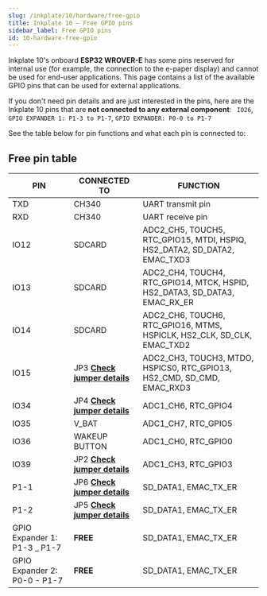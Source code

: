 ```yaml
---
slug: /inkplate/10/hardware/free-gpio  
title: Inkplate 10 – Free GPIO pins
sidebar_label: Free GPIO pins
id: 10-hardware-free-gpio
---
```


Inkplate 10's onboard **ESP32 WROVER-E** has some pins reserved for internal use (for example, the connection to the e-paper display) and cannot be used for end-user applications. This page contains a list of the available GPIO pins that can be used for external applications.

If you don't need pin details and are just interested in the pins, here are the Inkplate 10 pins that are **not connected to any external component**:
`` IO26``, ``GPIO EXPANDER 1: P1-3 to P1-7``, ``GPIO EXPANDER: P0-0 to P1-7``

<CenteredImage src="/img/inkplate10/free_gpio.webp" alt="Inkplate 10 free pins" caption="Inkplate 10 free pins" />

See the table below for pin functions and what each pin is connected to:

## Free pin table



| **PIN**      | **CONNECTED TO** | **FUNCTION**                                                               |
|--------------|------------------|----------------------------------------------------------------------------|
| TXD          | CH340            | UART transmit pin                                                          |
| RXD          | CH340            | UART receive pin                                                           |
| IO12         | SDCARD           | ADC2_CH5, TOUCH5, RTC_GPIO15, MTDI, HSPIQ, HS2_DATA2, SD_DATA2, EMAC_TXD3 |
| IO13         | SDCARD           | ADC2_CH4, TOUCH4, RTC_GPIO14, MTCK, HSPID, HS2_DATA3, SD_DATA3, EMAC_RX_ER |
| IO14         | SDCARD           | ADC2_CH6, TOUCH6, RTC_GPIO16, MTMS, HSPICLK, HS2_CLK, SD_CLK, EMAC_TXD2    |
| IO15         | JP3 [**Check jumper details**](/documentation/inkplate/10/hardware/jumpers/#board-jumpers)             | ADC2_CH3, TOUCH3, MTDO, HSPICS0, RTC_GPIO13, HS2_CMD, SD_CMD, EMAC_RXD3    |
| IO34         | JP4 [**Check jumper details**](/documentation/inkplate/10/hardware/jumpers/#board-jumpers)             | ADC1_CH6, RTC_GPIO4                                                        |
| IO35         | V_BAT            | ADC1_CH7, RTC_GPIO5                                                        |
| IO36         | WAKEUP BUTTON    | ADC1_CH0, RTC_GPIO0                                                        |
| IO39         | JP2 [**Check jumper details**](/documentation/inkplate/10/hardware/jumpers/#board-jumpers) | ADC1_CH3, RTC_GPIO3 |
|P1-1| JP6 [**Check jumper details**](/documentation/inkplate/10/hardware/jumpers/#board-jumpers)| SD_DATA1, EMAC_TX_ER |
|P1-2| JP5 [**Check jumper details**](/documentation/inkplate/10/hardware/jumpers/#board-jumpers)| SD_DATA1, EMAC_TX_ER |
| GPIO Expander 1: P1-3 _ P1-7 | **FREE** |SD_DATA1, EMAC_TX_ER |
| GPIO Expander 2: P0-0 - P1-7| **FREE** |SD_DATA1, EMAC_TX_ER |